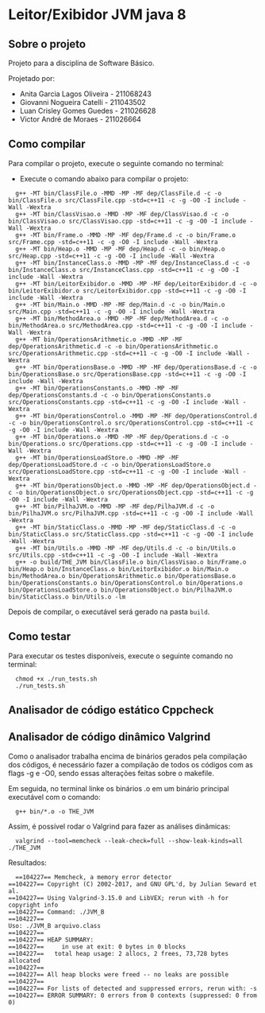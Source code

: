 # Leitor/Exibidor JVM java 8

## Sobre o projeto

Projeto para a disciplina de Software Básico.

Projetado por:

  - Anita Garcia Lagos Oliveira - 211068243
  - Giovanni Nogueira Catelli - 211043502
  - Luan Crisley Gomes Guedes - 211026628
  - Victor André de Moraes - 211026664
  
## Como compilar

Para compilar o projeto, execute o seguinte comando no terminal:

  - Execute o comando abaixo para compilar o projeto:

```
  g++ -MT bin/ClassFile.o -MMD -MP -MF dep/ClassFile.d -c -o bin/ClassFile.o src/ClassFile.cpp -std=c++11 -c -g -O0 -I include -Wall -Wextra
  g++ -MT bin/ClassVisao.o -MMD -MP -MF dep/ClassVisao.d -c -o bin/ClassVisao.o src/ClassVisao.cpp -std=c++11 -c -g -O0 -I include -Wall -Wextra
  g++ -MT bin/Frame.o -MMD -MP -MF dep/Frame.d -c -o bin/Frame.o src/Frame.cpp -std=c++11 -c -g -O0 -I include -Wall -Wextra
  g++ -MT bin/Heap.o -MMD -MP -MF dep/Heap.d -c -o bin/Heap.o src/Heap.cpp -std=c++11 -c -g -O0 -I include -Wall -Wextra
  g++ -MT bin/InstanceClass.o -MMD -MP -MF dep/InstanceClass.d -c -o bin/InstanceClass.o src/InstanceClass.cpp -std=c++11 -c -g -O0 -I include -Wall -Wextra
  g++ -MT bin/LeitorExibidor.o -MMD -MP -MF dep/LeitorExibidor.d -c -o bin/LeitorExibidor.o src/LeitorExibidor.cpp -std=c++11 -c -g -O0 -I include -Wall -Wextra
  g++ -MT bin/Main.o -MMD -MP -MF dep/Main.d -c -o bin/Main.o src/Main.cpp -std=c++11 -c -g -O0 -I include -Wall -Wextra
  g++ -MT bin/MethodArea.o -MMD -MP -MF dep/MethodArea.d -c -o bin/MethodArea.o src/MethodArea.cpp -std=c++11 -c -g -O0 -I include -Wall -Wextra
  g++ -MT bin/OperationsArithmetic.o -MMD -MP -MF dep/OperationsArithmetic.d -c -o bin/OperationsArithmetic.o src/OperationsArithmetic.cpp -std=c++11 -c -g -O0 -I include -Wall -Wextra
  g++ -MT bin/OperationsBase.o -MMD -MP -MF dep/OperationsBase.d -c -o bin/OperationsBase.o src/OperationsBase.cpp -std=c++11 -c -g -O0 -I include -Wall -Wextra
  g++ -MT bin/OperationsConstants.o -MMD -MP -MF dep/OperationsConstants.d -c -o bin/OperationsConstants.o src/OperationsConstants.cpp -std=c++11 -c -g -O0 -I include -Wall -Wextra
  g++ -MT bin/OperationsControl.o -MMD -MP -MF dep/OperationsControl.d -c -o bin/OperationsControl.o src/OperationsControl.cpp -std=c++11 -c -g -O0 -I include -Wall -Wextra
  g++ -MT bin/Operations.o -MMD -MP -MF dep/Operations.d -c -o bin/Operations.o src/Operations.cpp -std=c++11 -c -g -O0 -I include -Wall -Wextra
  g++ -MT bin/OperationsLoadStore.o -MMD -MP -MF dep/OperationsLoadStore.d -c -o bin/OperationsLoadStore.o src/OperationsLoadStore.cpp -std=c++11 -c -g -O0 -I include -Wall -Wextra
  g++ -MT bin/OperationsObject.o -MMD -MP -MF dep/OperationsObject.d -c -o bin/OperationsObject.o src/OperationsObject.cpp -std=c++11 -c -g -O0 -I include -Wall -Wextra
  g++ -MT bin/PilhaJVM.o -MMD -MP -MF dep/PilhaJVM.d -c -o bin/PilhaJVM.o src/PilhaJVM.cpp -std=c++11 -c -g -O0 -I include -Wall -Wextra
  g++ -MT bin/StaticClass.o -MMD -MP -MF dep/StaticClass.d -c -o bin/StaticClass.o src/StaticClass.cpp -std=c++11 -c -g -O0 -I include -Wall -Wextra
  g++ -MT bin/Utils.o -MMD -MP -MF dep/Utils.d -c -o bin/Utils.o src/Utils.cpp -std=c++11 -c -g -O0 -I include -Wall -Wextra
  g++ -o build/THE_JVM bin/ClassFile.o bin/ClassVisao.o bin/Frame.o bin/Heap.o bin/InstanceClass.o bin/LeitorExibidor.o bin/Main.o bin/MethodArea.o bin/OperationsArithmetic.o bin/OperationsBase.o bin/OperationsConstants.o bin/OperationsControl.o bin/Operations.o bin/OperationsLoadStore.o bin/OperationsObject.o bin/PilhaJVM.o bin/StaticClass.o bin/Utils.o -lm
```

Depois de compilar, o executável será gerado na pasta `build`.

## Como testar

Para executar os testes disponíveis, execute o seguinte comando no terminal:

```
  chmod +x ./run_tests.sh           
  ./run_tests.sh
```

## Analisador de código estático Cppcheck

## Analisador de código dinâmico Valgrind

Como o analisador trabalha encima de binários gerados pela compilação dos códigos, é necessário fazer a compilação de todos os códigos com as flags -g e -O0, sendo essas alterações feitas sobre o makefile.

Em seguida, no terminal linke os binários .o em um binário principal executável com o comando:

```
  g++ bin/*.o -o THE_JVM
```

Assim, é possível rodar o Valgrind para fazer as análises dinâmicas:

```
  valgrind --tool=memcheck --leak-check=full --show-leak-kinds=all ./THE_JVM
```

Resultados:

```
  ==104227== Memcheck, a memory error detector
==104227== Copyright (C) 2002-2017, and GNU GPL'd, by Julian Seward et al.
==104227== Using Valgrind-3.15.0 and LibVEX; rerun with -h for copyright info
==104227== Command: ./JVM_B
==104227==
Uso: ./JVM_B arquivo.class
==104227==
==104227== HEAP SUMMARY:
==104227==     in use at exit: 0 bytes in 0 blocks
==104227==   total heap usage: 2 allocs, 2 frees, 73,728 bytes allocated
==104227==
==104227== All heap blocks were freed -- no leaks are possible
==104227==
==104227== For lists of detected and suppressed errors, rerun with: -s
==104227== ERROR SUMMARY: 0 errors from 0 contexts (suppressed: 0 from 0)
```

